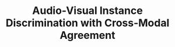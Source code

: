 ---
id:             2020-avid
title:          "Audio-Visual Instance Discrimination with Cross-Modal Agreement"
authors:        <b>Pedro Morgado</b>, Nuno Vasconcelos, Ishan Misra
venue:          Preprint, 2020.
year:           "2020-09"
thumbnail:      assets/publications/2020-avid/thumbnail.jpg
links:
    arxiv:      https://arxiv.org/abs/2004.12943
    code:       https://github.com/facebookresearch/AVID-CMA
    bibtex:     assets/publications/2020-avid/ref.txt
other_venues:
    - title:    Audio-Visual Instance Discrimination
      venue:    ECCV Workshop - Multi-Modal Video Analysis, 2020.
      links:
        pdf:    assets/publications/2020-avid/eccv20_workshop_avid.pdf
        talk:   https://youtu.be/nkWAVi59Da4
        slides: assets/publications/2020-avid/eccv20_workshop_slides_flattened.pdf
---